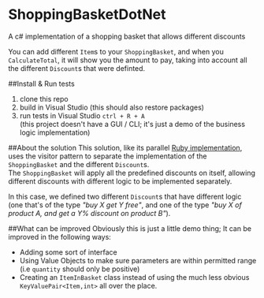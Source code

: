 # ShoppingBasketDotNet
A c# implementation of a shopping basket that allows different discounts  

You can add different `Item`s to your `ShoppingBasket`, and when you `CalculateTotal`, it will show you the amount to pay, taking into account all the different `Discount`s that were definted.

##Install & Run tests
1. clone this repo  
2. build in Visual Studio (this should also restore packages)  
3. run tests in Visual Studio `ctrl + R + A`  
(this project doesn't have a GUI / CLI; it's just a demo of the business logic implementation)  

##About the solution
This solution, like its parallel [Ruby implementation](https://github.com/sJhonny-e/RubyPromotionsApp), uses the visitor pattern to separate the implementation of the `ShoppingBasket` and the different `Discount`s.  
The `ShoppingBasket` will apply all the predefined discounts on itself, allowing different discounts with different logic to be implemented separately.  
  
In this case, we defined two different `Discount`s that have different logic (one that's of the type *"buy X get Y free"*, and one of the type *"buy X of product A, and get a Y% discount on product B"*).  

##What can be improved
Obviously this is just a little demo thing; It can be improved in the following ways:  
* Adding some sort of interface
* Using Value Objects to make sure parameters are within permitted range (i.e `quantity` should only be positive)
* Creating an `ItemInBasket` class instead of using the much less obvious `KeyValuePair<Item,int>` all over the place.
